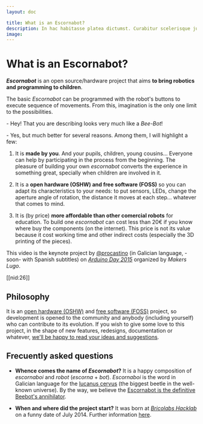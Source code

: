 ```yaml
---
layout: doc

title: What is an Escornabot?
description: In hac habitasse platea dictumst. Curabitur scelerisque justo vitae nunc ultrices.
image: 
---
```


# What is an Escornabot?

**_Escornabot_** is an open source/hardware project that aims **to bring robotics and programming to children**.

The basic _Escornabot_ can be programmed with the robot's buttons to execute sequence of movements. From this, imagination is the only one limit to the possibilities.

\- Hey! That you are describing looks very much like a _Bee-Bot_!

\- Yes, but much better for several reasons. Among them, I will highlight a few:

  1. It is **made by you**. And your pupils, children, young cousins... Everyone can help by participating in the process from the beginning. The pleasure of building your own _escornabot_ converts the experience in something great, specially when children are involved in it.

  2. It is a **open hardware (OSHW) and free software (FOSS)** so you can adapt its characteristics to your needs: to put sensors, LEDs, change the aperture angle of rotation, the distance it moves at each step... whatever that comes to mind.

  3. It is (by price) **more affordable than other comercial robots** for education. To build one _escornabot_ can cost less than 20€ if you know where buy the components (on the internet). This price is not its value because it cost working time and other indirect costs (especially the 3D printing of the pieces).

This video is the keynote project by [@procastino][PRO01] (in Galician language, -soon- with Spanish subtitles) on [_Arduino Day 2015_][MAK01] organized by _Makers Lugo_.

[[nid:26]] <!--YouTube: Arduino Day 2015: Tucho Méndez "Escornabot: robótica educativa aberta"-->


## Philosophy

It is an [open hardware (OSHW)][OSH01] and [free software (FOSS)][FRE01] project, so development is opened to the community and anybody (including yourself) who can contribute to its evolution. If you wish to give some love to this project, in the shape of new features, redesigns, documentation or whatever, [we'll be happy to read your ideas and suggestions][CON01].


## Frecuently asked questions

* __Whence comes the name of _Escornabot_?__ It is a happy composition of _escornaboi_ and _robot_ (_escorna_ + _bot_). _Escornaboi_ is the word in Galician language for the [lucanus cervus][LUC01] (the biggest beetle in the well-known universe). By the way, we believe the [Escornabot is the definitive Beebot's annihilator][ANN01].

* __When and where did the project start?__ It was born at [_Bricolabs Hacklab_][BRI01] on a funny date of July 2014. Further information [here][HIS01].


<!-- Links -->
[ANN01]: https://www.youtube.com/watch?v=fuE7P22zBrQ
[BRI01]: http://www.bricolabs.cc
[CON01]: https://escornabot.com/web/en/form/contact
[FRE01]: http://en.wikipedia.org/wiki/Free_software
[HIS01]: http://escornabot.com/web/en/content/history
[LUC01]: http://en.wikipedia.org/wiki/Lucanus_cervus
[MAK01]: http://makerslugo.org/evento/arduino-day-2015/
[OSH01]: http://en.wikipedia.org/wiki/Open_source_hardware
[PRO01]: https://twitter.com/procastino
